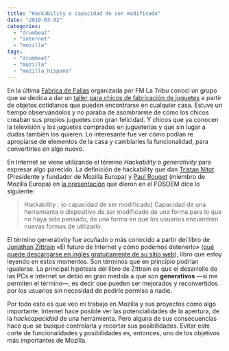 ```yaml
---
title: "Hackability o capacidad de ser modificado"
date: "2010-03-02"
categories: 
  - "drumbeat"
  - "internet"
  - "mozilla"
tags: 
  - "drumbeat"
  - "mozilla"
  - "mozilla_hispano"
---
```


En la última [Fábrica de Fallas](http://culturalibre.fmlatribu.com/) organizada por FM La Tribu conocí un grupo que se dedica a dar un [taller para chicos de fabricación de juguetes](http://www.notmadeinchina.com.ar/home.html) a partir de objetos cotidianos que pueden encontrarse en cualquier casa. Estuve un tiempo observándolos y no paraba de asombrarme de cómo los chicos creaban sus propios juguetes con gran felicidad. Y chicos que ya conocen la televisión y los juguetes comprados en jugueterías y que sin lugar a dudas también los quieren. Lo interesante fue ver cómo podían re apropiarse de elementos de la casa y cambiarles la funcionalidad, para convertirlos en algo nuevo.

En Internet se viene utilizando el término _Hackability_ o _generativity_ para expresar algo parecido. La definición de hackability que dan [Tristan Nitot](http://standblog.org/blog/) (Presidente y fundador de Mozilla Europa) y [Paul Rouget](http://blog.mozbox.org/) (miembro de Mozilla Europa) en [la presentación](http://www.slideshare.net/nitot/hackability-what-it-means-why-its-important) que dieron en el FOSDEM dice lo siguiente:

> Hackability : (o capacidad de ser modificado) Capacidad de una herramienta o dispositivo de ser modificado de una forma para lo que no haya sido pensado, de una forma en que los usuarios encuentren nuevas formas de utilizarlo.

El término generativity fue acuñado o más conocido a partir del libro de [Jonathan Zittrain](http://en.wikipedia.org/wiki/Jonathan_Zittrain) «El futuro de Internet y cómo podemos detenerlo» ([qué puede descargarse en inglés gratuitamente de su sitio web](http://futureoftheinternet.org/download)), libro que estoy leyendo en estos momentos. Son términos que en principio podrían igualarse. La principal hipótesis del libro de Zittrain es que el desarrollo de las PCs e Internet se debió en gran medida a que son **generativos** —si me permiten el término—, es decir que pueden ser mejorados y reconvertidos por los usuarios sin necesidad de pedirle permiso a nadie.

Por todo esto es que veo mi trabajo en Mozilla y sus proyectos como algo importante. Internet hace posible ver las potencialidades de la apertura, de la _hackcapacidad_ de una herramienta. Pero alguna de sus consecuencias hace que se busque controlarla y recortar sus posibilidades. Evitar este corte de funcionalidades y posibilidades es, entonces, uno de los objetivos más importantes de Mozilla.
